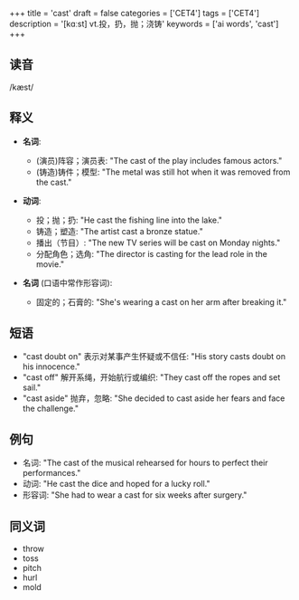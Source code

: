 +++
title = 'cast'
draft = false
categories = ['CET4']
tags = ['CET4']
description = '[kɑːst] vt.投，扔，抛；浇铸'
keywords = ['ai words', 'cast']
+++

## 读音
/kæst/

## 释义
- **名词**:
  - (演员)阵容；演员表: "The cast of the play includes famous actors."
  - (铸造)铸件；模型: "The metal was still hot when it was removed from the cast."

- **动词**:
  - 投；抛；扔: "He cast the fishing line into the lake."
  - 铸造；塑造: "The artist cast a bronze statue."
  - 播出（节目）: "The new TV series will be cast on Monday nights."
  - 分配角色；选角: "The director is casting for the lead role in the movie."

- **名词** (口语中常作形容词):
  - 固定的；石膏的: "She's wearing a cast on her arm after breaking it."

## 短语
- "cast doubt on" 表示对某事产生怀疑或不信任: "His story casts doubt on his innocence."
- "cast off" 解开系绳，开始航行或编织: "They cast off the ropes and set sail."
- "cast aside" 抛弃，忽略: "She decided to cast aside her fears and face the challenge."

## 例句
- 名词: "The cast of the musical rehearsed for hours to perfect their performances."
- 动词: "He cast the dice and hoped for a lucky roll."
- 形容词: "She had to wear a cast for six weeks after surgery."

## 同义词
- throw
- toss
- pitch
- hurl
- mold
